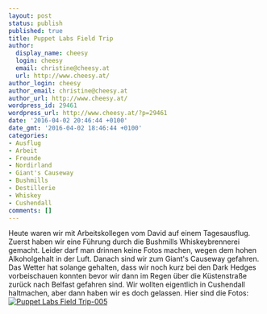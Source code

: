 ```yaml
---
layout: post
status: publish
published: true
title: Puppet Labs Field Trip
author:
  display_name: cheesy
  login: cheesy
  email: christine@cheesy.at
  url: http://www.cheesy.at/
author_login: cheesy
author_email: christine@cheesy.at
author_url: http://www.cheesy.at/
wordpress_id: 29461
wordpress_url: http://www.cheesy.at/?p=29461
date: '2016-04-02 20:46:44 +0100'
date_gmt: '2016-04-02 18:46:44 +0100'
categories:
- Ausflug
- Arbeit
- Freunde
- Nordirland
- Giant's Causeway
- Bushmills
- Destillerie
- Whiskey
- Cushendall
comments: []
---
```

Heute waren wir mit Arbeitskollegen vom David auf einem Tagesausflug. Zuerst haben wir eine Führung durch die Bushmills Whiskeybrennerei gemacht. Leider darf man drinnen keine Fotos machen, wegen dem hohen Alkoholgehalt in der Luft. Danach sind wir zum Giant's Causeway gefahren. Das Wetter hat solange gehalten, dass wir noch kurz bei den Dark Hedges vorbeischauen konnten bevor wir dann im Regen über die Küstenstraße zurück nach Belfast gefahren sind. Wir wollten eigentlich in Cushendall haltmachen, aber dann haben wir es doch gelassen. Hier sind die Fotos:
[![Puppet Labs Field Trip-005](http://www.cheesy.at/wp-content/uploads/Puppet-Labs-Field-Trip-005.jpg)](http://www.cheesy.at/fotos/arbeit/puppet-labs-field-trip/)

